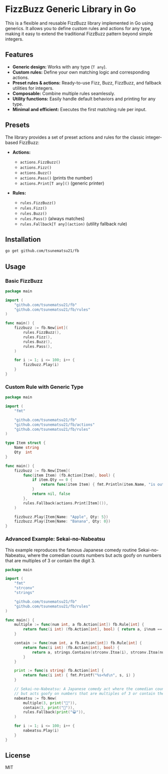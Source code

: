 # FizzBuzz Generic Library in Go

This is a flexible and reusable FizzBuzz library implemented in Go using generics. It allows you to define custom rules and actions for any type, making it easy to extend the traditional FizzBuzz pattern beyond simple integers.

## Features

- **Generic design:** Works with any type (`T any`).
- **Custom rules:** Define your own matching logic and corresponding actions.
- **Preset rules & actions:** Ready-to-use Fizz, Buzz, FizzBuzz, and fallback utilities for integers.
- **Composable:** Combine multiple rules seamlessly.
- **Utility functions:** Easily handle default behaviors and printing for any type.
- **Minimal and efficient:** Executes the first matching rule per input.

## Presets

The library provides a set of preset actions and rules for the classic integer-based FizzBuzz:

- **Actions:**
  - `actions.FizzBuzz()`
  - `actions.Fizz()`
  - `actions.Buzz()`
  - `actions.Pass()` (prints the number)
  - `actions.Print[T any]()` (generic printer)

- **Rules:**
  - `rules.FizzBuzz()`
  - `rules.Fizz()`
  - `rules.Buzz()`
  - `rules.Pass()` (always matches)
  - `rules.Fallback[T any](action)` (utility fallback rule)

## Installation

```bash
go get github.com/tsunematsu21/fb
```

## Usage
### Basic FizzBuzz
```go:main.go
package main

import (
	"github.com/tsunematsu21/fb"
	"github.com/tsunematsu21/fb/rules"
)

func main() {
	fizzbuzz := fb.New[int](
		rules.FizzBuzz(),
		rules.Fizz(),
		rules.Buzz(),
		rules.Pass(),
	)

	for i := 1; i <= 100; i++ {
		fizzbuzz.Play(i)
	}
}

```

### Custom Rule with Generic Type
```go:main.go
package main

import (
	"fmt"

	"github.com/tsunematsu21/fb"
	"github.com/tsunematsu21/fb/actions"
	"github.com/tsunematsu21/fb/rules"
)

type Item struct {
	Name string
	Qty  int
}

func main() {
	fizzbuzz := fb.New[Item](
		func(item Item) (fb.Action[Item], bool) {
			if item.Qty == 0 {
				return func(item Item) { fmt.Println(item.Name, "is out of stock") }, true
			}
			return nil, false
		},
		rules.Fallback(actions.Print[Item]()),
	)

	fizzbuzz.Play(Item{Name: "Apple", Qty: 5})
	fizzbuzz.Play(Item{Name: "Banana", Qty: 0})
}

```

### Advanced Example: Sekai-no-Nabeatsu
This example reproduces the famous Japanese comedy routine Sekai-no-Nabeatsu, where the comedian counts numbers but acts goofy on numbers that are multiples of 3 or contain the digit 3.
```go:main.go
package main

import (
	"fmt"
	"strconv"
	"strings"

	"github.com/tsunematsu21/fb"
	"github.com/tsunematsu21/fb/rules"
)

func main() {
	multiple := func(num int, a fb.Action[int]) fb.Rule[int] {
		return func(i int) (fb.Action[int], bool) { return a, i%num == 0 }
	}

	contain := func(num int, a fb.Action[int]) fb.Rule[int] {
		return func(i int) (fb.Action[int], bool) {
			return a, strings.Contains(strconv.Itoa(i), strconv.Itoa(num))
		}
	}

	print := func(s string) fb.Action[int] {
		return func(i int) { fmt.Printf("%s<%d\n", s, i) }
	}

	// Sekai-no-Nabeatsu: A Japanese comedy act where the comedian counts numbers
	// but acts goofy on numbers that are multiples of 3 or contain the digit 3.
	nabeatsu := fb.New(
		multiple(3, print("🤪")),
		contain(3, print("🤪")),
		rules.Fallback(print("😀")),
	)

	for i := 1; i <= 100; i++ {
		nabeatsu.Play(i)
	}
}

```

## License
MIT
